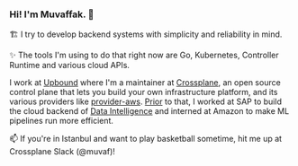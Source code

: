 ### Hi! I'm Muvaffak. 👋

<!--
**muvaf/muvaf** is a ✨ _special_ ✨ repository because its `README.md` (this file) appears on your GitHub profile.

Here are some ideas to get you started:

- 🔭 I’m currently working on ...
- 🌱 I’m currently learning ...
- 👯 I’m looking to collaborate on ...
- 🤔 I’m looking for help with ...
- 💬 Ask me about ...
- 📫 How to reach me: ...
- 😄 Pronouns: ...
- ⚡ Fun fact: ...
-->

🏗 I try to develop backend systems with simplicity and reliability in mind.

✨ The tools I'm using to do that right now are Go, Kubernetes, Controller Runtime and various cloud APIs.

I work at [Upbound](https://www.upbound.io/) where I'm a maintainer at [Crossplane](https://github.com/crossplane/crossplane), an open source control plane that lets you build your own infrastructure platform, and its various providers like [provider-aws](https://github.com/crossplane/provider-aws). [Prior](https://www.linkedin.com/in/mmonus/) to that, I worked at SAP to build the cloud backend of [Data Intelligence](https://www.sap.com/products/data-intelligence.html) and interned at Amazon to make ML pipelines run more efficient.

📫 If you're in Istanbul and want to play basketball sometime, hit me up at Crossplane Slack (@muvaf)!
